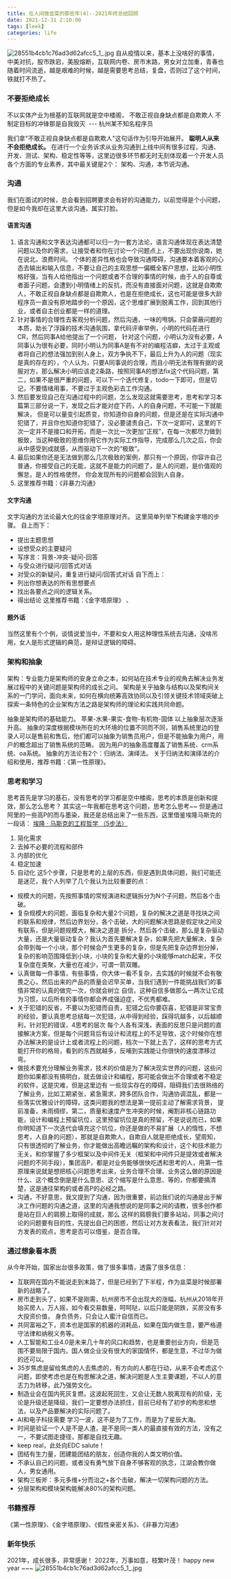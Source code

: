 ```yaml
---
title: 在人间做韭菜的那些年(4)--2021年终总结回顾
date: 2021-12-31 2:10:00
tags: [leek]
categories: life
---
```


  ![28551b4cb1c76ad3d62afcc5_1_.jpg](https://wx4.sinaimg.cn/mw2000/8725b930gy1gwoivy6rdfj20ku0ku0u7.jpg)
  自从疫情以来，基本上没啥好的事情，中美对抗，股市跌宕，美股熔断，互联网内卷、房市末路，男女对立加重，青春也随着时间流逝，越是艰难的时候，越是需要思考总结，复盘，否则过了这个时间，铁就打不热了。
<!-- more -->
### 不要拒绝成长
  不以实体产业为根基的互联网就是空中楼阁，
  不敢正视自身缺点都是自欺欺人
  不制定目标的冲锋那是自我毁灭 ​​​
        --- 杭州某不知名程序员

  我们拿"不敢正视自身缺点都是自欺欺人"这句话作为引导开始展开。
  **聪明人从来不会拒绝成长。**
  在进行一个业务诉求从业务沟通到上线中间有很多过程，沟通、开发、测试、架构、稳定性等等，这里边很多环节都无时无刻体现着一个开发人员各个方面的专业素养，其中最关键是2个：
  架构、沟通，本节说沟通。

### 沟通
  我们在面试的时候，总会看到招聘要求会有好的沟通能力，以前觉得是个小问题，但是如今我却在这里大谈沟通，属实打脸。
#### 语言沟通
  1. 语言沟通和文字表达沟通都可以归一为一套方法论，语言沟通体现在表达清楚问题以及你的需求，让接受者和你在讨论一个问题点上，不要出现你说南，她在说北，浪费时间。
  个体的差异性格也会导致沟通障碍，沟通要本着客观的心态去输出和输入信息，不要让自己的主观思想一偏概全客户思想，比如小明性格好强，当有人给他指出一个问题或者不合理的事情的时候，由于人的自尊或者面子问题，会遭到小明情绪上的反抗，而没有直接面对问题，这就是自欺欺人，不敢正视自身缺点都是自欺欺人，也是在拒绝成长，这也可能是很多大龄程序员一直没有原地踏步的一个原因，这个思维扩展到脱离工作，回到其他行业，或者自主创业都是一样的道理。
  2. 针对事情的合理性去客观分析问题，然后沟通，一味的甩锅，只会蒙蔽问题的本质，助长了浮躁的技术沟通氛围，拿代码评审举例，小明的代码在进行CR，然后同事A给他提出了一个问题，
  针对这个问题，小明认为没有必要，A同事认为很有必要，同时小明认为同事A是有不对的编程洁癖，太过于主观或者将自己的想法强加到别人身上，双方争执不下，最后上升为人的问题（现实是真的存在的），个人认为，只要A同事说的合理，而且小明无法有理有据的说服对方，那么解决小明应该走2条路，按照同事A的想法fix这个代码问题，第二，如果不是很严重的问题，可以下一个迭代修复，todo一下即可，但是切记，不要情绪用事，不要过于主观色彩去工作沟通。
  3. 然后要发现自己在沟通过程中的问题，怎么发现这就需要思考，思考和学习本篇第三部分说一下，发现之后才能对症下药，人的自身问题，不可能一下就能解决，
  但是可以量变引起质变，你知道你自身的问题，但是还是在实际沟通中犯错了，并且你也知道你犯错了，没必要谴责自己，下次一定即可，这里的下次一定并不是接口和开拓，而是一次比一次更加“正规”，在每一次都尽力做到极致，当这种极致的思维你用它作为实际工作指导，完成那么几次之后，你会从中感受到成就感，从而驱动下一次的“极致”。
  4. 最后如果你还是无法做到那么几次极致的案例，那只有一个原因，你容许自己普通，你接受自己的无能，这就不是能力的问题了，是人的问题，是价值观的懈怠，是人的性格使然，
  你会发现所有的问题都会回到人自身。
  5. 这里推荐书籍：《非暴力沟通》
#### 文字沟通
  文字沟通的方法论最大化的往金字塔原理对齐。
  这里简单列举下构建金字塔的步骤。
  自上而下：
  - 提出主题思想
  - 设想受众的主要疑问
  - 写序言：背景-冲突-疑问-回答
  - 与受众进行疑问/回答式对话
  - 对受众的新疑问，重复进行疑问/回答式对话
  自下而上：
  - 列出你想表达的所有思想要点
  - 找出各要点之间的逻辑关系。
  - 得出结论
  这里推荐书籍：《金字塔原理》 、
#### 题外话
  当然这里有个个例，谈情说爱当中，不要和女人用这种理性系统去沟通，没啥吊用，女人是形式逻辑的典范，是辩证逻辑的障碍。

### 架构和抽象
  架构：专业能力是架构师的安身立命之本，如何站在技术专业的视角去解决业务发展过程中的关键问题是架构师的成长之问。
  架构是关乎抽象与结构以及架构间关系的一门学问，面向未来，如何在横向统筹高效协同以及引领关键技术领域突破上探索一条特色的企业架构方法之路是架构师的理论和实践共同命题。

  抽象是架构师的基础能力。
  苹果-水果-果实-食物-有机物-固体
  以上抽象层次逐渐升高。
  抽象的深度根据模块所在的大环境的位置不同而不同，销售系统里边的登录人可以是售前和售后，他们都可以抽象为销售员用户，但是不能抽象为用户，用户的概念超出了销售系统的范畴。
  因为用户的抽象高度覆盖了销售系统、crm系统、oa系统。
  抽象的方法论有2个：归纳法、演绎法。
  关于归纳法和演绎法的介绍和使用，推荐书籍：《第一性原理》。

### 思考和学习
  思考首先是学习的基石，没有思考的学习都是空中楼阁，思考的本质是创新和提效，那么怎么思考？
  其实这一年我都在思考这个问题，思考怎么思考~~
  但是通过阿里的一些高P的而与墨染，我还是总结出来了一些东西，这里借鉴埃隆马斯克的一段话：
  [埃隆 · 马斯克的工程哲学 （5步法）](https://www.bilibili.com/video/BV1br4y1Q7z9?from=search&seid=18021018013221889760&spm_id_from=333.337.0.0)
  1. 简化需求
  2. 去掉不必要的流程和部件
  3. 内部的优化
  4. 稳定加速
  5. 自动化
  这5个步骤，只是思考的上层的东西，但是遇到具体问题，我们可能还是迷茫，我个人列举了几个我认为比较重要的点：
  - 规模大的问题，先按照事情的常规演进和逻辑拆分为N个子问题，然后各个击破。
  - 复杂规模大的问题，面临复杂和大量2个问题，复杂的解决之道是寻找块之间的联系和规律，然后边界划分，各个击破，大的问题解决思路是假定块之间没有联系，但是问题规模大，解决之道是
    拆分，然后各个击破，那么是复杂驱动大量，还是大量驱动复杂？我认为首先要解决复杂，如果先把大量解决，复杂会带到每一个小块，那个时候会产生更多的复杂，但是先把复杂边界划分掉，复杂的影响范围降低到小块，小块的复杂和大量的小块能够match起来，不仅复杂度在类聚，大量也在减少，可谓一箭双雕。
  - 认真做每一件事情，有些事情，你大体一看不复杂，去实践的时候就不会有敬畏之心，然后出来的产品的质量会迟早买单，当我们遇到一件能挑战我们的事情非常的认真的做完一次，你就会树立
    自信，这种自信多做那么一两次让它成为习惯，以后所有的事情你都会养成强迫症，不优秀都难。
  - 关于犯错的反省，不要以为犯错而自责，犯错之后你要窃喜，犯错是非常宝贵的经验，要认真思考总结每一次犯错，从中得到经验，踩得坑越多，以后越顺利，针对犯的错误，4思考的层次
    每个人各有深浅，表面的反思只是问题的直接解决方案，但是每个问题背后有设计和流程上的不足导致，这个时候你在想办法解决的是设计上或者流程上的问题，档次一下就上去了，这样的思考方式能打开你的格局，看到的东西就越多，反哺到实践能让你很快的速度漂移过弯。
  - 做技术要充分理解业务需求，技术的价值是为了解决现实世界的问题，这些问题你如果都没有搞明白，就去做设计和编程，那可能会做出不合理或者不稳定的软件，这是灾难，但是这里边有
    一些现实存在的障碍，阻碍我们去很熟络的了解业务，比如工期紧张，紧急需求，跨多团队合作，沟通协调混乱，都是一些落实优雅设计的障碍，这类问题我的想法是第一提前主动了解需求背景，
    提前准备，未雨绸缪，第二，质量和速度产生冲突的时候，阉割非核心链路功能，设计和编程上预留坑位，这里预留坑位是真的预留，不是说说而已，如果你明知道下一次迭代会填充这个坑位，你还是做的不易扩展（人的惰性，不想思考，人自身的问题），那就是自欺欺人，自欺自人就是拒绝成长，望周知，只有很透彻的了解业务，你才能做出高瞻远瞩的架构和设计，这个和技术能力无关，和你掌握了多少框架以及中间件无关（框架和中间件只是提效或者解决问题的不同手段），集团高P，都是对业务能够很快吃透和思考的人，用第一性原理来说就是想把核心问题思考出来，业务合理不合理、业务这么做的原因是什么、这个概念倒是是什么意思、这个缩写是什么意思、等的，你都要搞清楚，这是通往架构的或者高P的必经之路。
  - 沟通，不好意思，我又提到了沟通，因为很重要，前边我们说的沟通是出于解决工作问题的沟通之道，这里的沟通我想说的是同事之间的请教，很多创作都是站在巨人的肩膀上取得的成就，那么
    这样的肩膀我们要多站站，同事之间讨论的问题要有目的性，先提出自己的困惑，然后让对方发表看法，我们针对对方发表的观点，思考是否可以借鉴，是否合理。

### 通过想象看本质
  从今年开始，国家出台很多政策，做了很多事情，透露了很多信息：
  - 互联网在国内不能说走到末路了，但是已经到了下半程，作为韭菜是时候部署新的战略了。
  - 房市走到头了，如果不是刚需，杭州房市不会出现大的涨幅，杭州从2018年开始买房人，万人摇，如今看交易数量，呵呵哒，以后只能是阴跌，买房没有多大投资价值，
    身负债务，只会让人蜜汁自信而已。
  - 共同富裕之下，资本也是国家的机器的消耗品，如果在国内做生意，要严格遵守法律和纳税义务等。
  - 人工智能和工业4.0是未来几十年的风口和趋势，也是重要创业方向，但是范围不要局限于国内，国人做企业没有很大的家国情怀，都是生意，不过华为做的还可以。
  - 35岁焦虑是留给焦虑的人去焦虑的，有方向的人都在行动，从来不会考虑这个问题，即使考虑也是在构思解决之道，解决问题是人生主要课题，不以人的意志力为转移，此乃强势文化。
  - 制造业会在国内死灰复燃，这波起死回生，又会让无数人脱离现有的阶级，无论是升级还是降级，我们一定要想办法抓住，目前已经有了初步的构思和想法，以及产品要解决的实际问题了。
  - AI和电子科技需要 学习一波，这不是为了工作，而是为了星辰大海。
  - 时间是验证一个人是不是人渣，是不是同一类人的最直接有效的方法，没有之一，不要试图走捷径，那都是自找无趣。
  - keep real，此处向EDC salute！
  - 团结有生力量，团建能团结的朋友，创造你我的人类文明价值。
  - 不承认自己的问题，或者没有勇气放下自身不够客观的执念，江湖会教你做人，男女通用。
  - 架构三板斧：多元多维+分而治之+各个击破，解决一切架构问题的方法。
  - 分层架构和模块架构能解决80%的架构问题。


### 书籍推荐
  《第一性原理》、《金字塔原理》、《假性亲密关系》、《非暴力沟通》

### 新年快乐
  2021年，成长很多，非常感谢！
  2022年，万事如意，枝繁叶茂！
  happy new year ~~~
  ![28551b4cb1c76ad3d62afcc5_1_.jpg](https://s2.loli.net/2021/12/31/aDvFJZGchUW3YgS.jpg)

